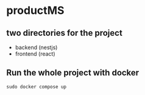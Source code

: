 # productMS

## two directories for the project

- backend (nestjs)
- frontend (react)

## Run the whole project with docker

    sudo docker compose up